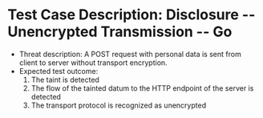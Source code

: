 # Test Case Description: Disclosure -- Unencrypted Transmission -- Go
- Threat description: A POST request with personal data is sent from client to server without transport encryption.
- Expected test outcome:
    1. The taint is detected 
    2. The flow of the tainted datum to the HTTP endpoint of the server is detected
    3. The transport protocol is recognized as unencrypted